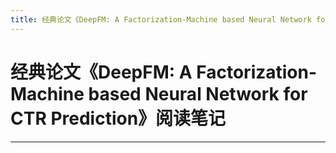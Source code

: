 ```yaml
---
title: 经典论文《DeepFM: A Factorization-Machine based Neural Network for CTR Prediction》阅读笔记
---
```


# 经典论文《DeepFM: A Factorization-Machine based Neural Network for CTR Prediction》阅读笔记

<script type="text/javascript" src="/include/head.js"></script>



---

<script type="text/javascript" src="/include/tail.js"></script>
